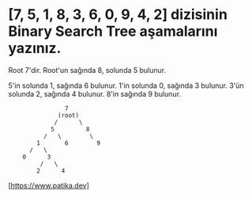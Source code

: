 # [7, 5, 1, 8, 3, 6, 0, 9, 4, 2] dizisinin Binary Search Tree aşamalarını yazınız.
Root 7'dir. Root'un sağında 8, solunda 5 bulunur.

5'in solunda 1, sağında 6 bulunur.
1'in solunda 0, sağında 3 bulunur.
3'ün solunda 2, sağında 4 bulunur.
8'in sağında 9 bulunur.

                    7
                  (root)
                 /      \
                5         8
              /   \        \
            1       6        9
          /   \
        0      3 
             /   \
            2      4


[https://www.patika.dev]
